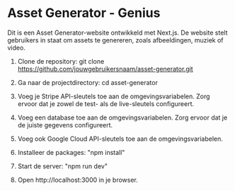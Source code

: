 # Asset Generator - Genius

Dit is een Asset Generator-website ontwikkeld met Next.js. De website stelt gebruikers in staat om assets te genereren, zoals afbeeldingen, muziek of video.

1. Clone de repository: git clone https://github.com/jouwgebruikersnaam/asset-generator.git

2. Ga naar de projectdirectory: cd asset-generator

3. Voeg je Stripe API-sleutels toe aan de omgevingsvariabelen. Zorg ervoor dat je zowel de test- als de live-sleutels configureert.

4. Voeg een database toe aan de omgevingsvariabelen. Zorg ervoor dat je de juiste gegevens configureert.

5. Voeg ook Google Cloud API-sleutels toe aan de omgevingsvariabelen.

6. Installeer de packages: "npm install"

7. Start de server: "npm run dev"

8. Open http://localhost:3000 in je browser.
